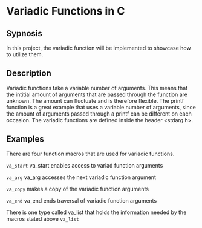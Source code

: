 # Variadic Functions in C
## Sypnosis
In this project, the variadic function will be implemented to showcase how to utilize them. 
## Description
Variadic functions take a variable number of arguments. This means that the intitial amount of arguments that are passed through the function are unknown. The amount can fluctuate and is therefore flexible. The printf function is a great example that uses a variable number of arguments, since the amount of arguments passed through a printf can be different on each occasion. The variadic functions are defined inside the header <stdarg.h>.
## Examples
There are four function macros that are used for variadic functions. 

`va_start`
va_start enables access to variad function arguments

`va_arg`
va_arg accesses the next variadic function argument

`va_copy`
makes a copy of the variadic function arguments

`va_end`
va_end ends traversal of variadic function arguments

There is one type called va_list that holds the information needed by the macros stated above
`va_list`